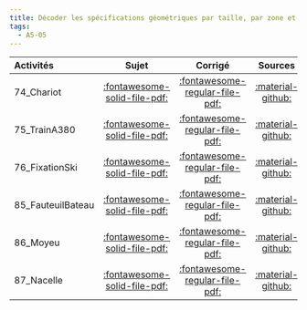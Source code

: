 ```yaml
---
title: Décoder les spécifications géométriques par taille, par zone et par gabarit. 
tags:
  - A5-05
---
```

[comment]: <> (Généré automatiquement par make_all_activitess.py, creation_fichiers_activites)

| Activités | Sujet | Corrigé | Sources  | 
| :-------------- | :---: | :-----: | :------: | 
| 74_Chariot | [:fontawesome-solid-file-pdf:](http://xpessoles-cpge.fr/pdf/74_Chariot_Sujet.pdf) | [:fontawesome-regular-file-pdf:](http://xpessoles-cpge.fr/pdf/74_Chariot_Corrige.pdf) | [:material-github:](https://github.com/xpessoles/ExercicesCompetences/tree/main/A5_AnalysePPM/A5_05_Specifications/74_Chariot) |  
| 75_TrainA380 | [:fontawesome-solid-file-pdf:](http://xpessoles-cpge.fr/pdf/75_TrainA380_Sujet.pdf) | [:fontawesome-regular-file-pdf:](http://xpessoles-cpge.fr/pdf/75_TrainA380_Corrige.pdf) | [:material-github:](https://github.com/xpessoles/ExercicesCompetences/tree/main/A5_AnalysePPM/A5_05_Specifications/75_TrainA380) |  
| 76_FixationSki | [:fontawesome-solid-file-pdf:](http://xpessoles-cpge.fr/pdf/76_FixationSki_Sujet.pdf) | [:fontawesome-regular-file-pdf:](http://xpessoles-cpge.fr/pdf/76_FixationSki_Corrige.pdf) | [:material-github:](https://github.com/xpessoles/ExercicesCompetences/tree/main/A5_AnalysePPM/A5_05_Specifications/76_FixationSki) |  
| 85_FauteuilBateau | [:fontawesome-solid-file-pdf:](http://xpessoles-cpge.fr/pdf/85_FauteuilBateau_Sujet.pdf) | [:fontawesome-regular-file-pdf:](http://xpessoles-cpge.fr/pdf/85_FauteuilBateau_Corrige.pdf) | [:material-github:](https://github.com/xpessoles/ExercicesCompetences/tree/main/A5_AnalysePPM/A5_05_Specifications/85_FauteuilBateau) |  
| 86_Moyeu | [:fontawesome-solid-file-pdf:](http://xpessoles-cpge.fr/pdf/86_Moyeu_Sujet.pdf) | [:fontawesome-regular-file-pdf:](http://xpessoles-cpge.fr/pdf/86_Moyeu_Corrige.pdf) | [:material-github:](https://github.com/xpessoles/ExercicesCompetences/tree/main/A5_AnalysePPM/A5_05_Specifications/86_Moyeu) |  
| 87_Nacelle | [:fontawesome-solid-file-pdf:](http://xpessoles-cpge.fr/pdf/87_Nacelle_Sujet.pdf) | [:fontawesome-regular-file-pdf:](http://xpessoles-cpge.fr/pdf/87_Nacelle_Corrige.pdf) | [:material-github:](https://github.com/xpessoles/ExercicesCompetences/tree/main/A5_AnalysePPM/A5_05_Specifications/87_Nacelle) |  

